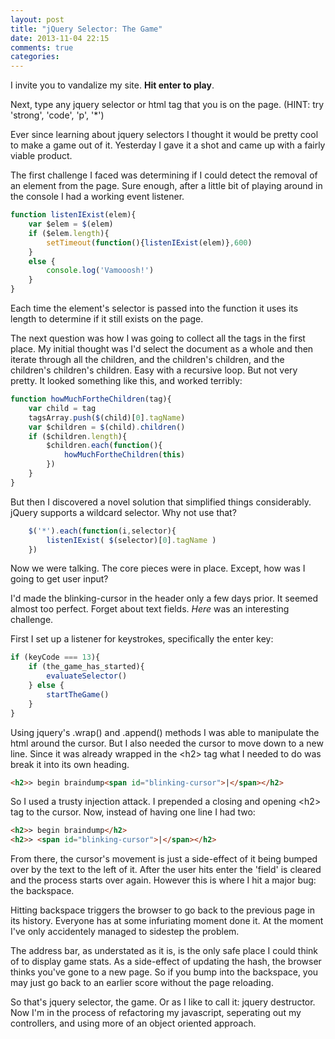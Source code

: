 ```yaml
---
layout: post
title: "jQuery Selector: The Game"
date: 2013-11-04 22:15
comments: true
categories: 
---
```

I invite you to vandalize my site. **Hit enter to play**.

Next, type any jquery selector or html tag that you is on the page. (HINT: try 'strong', 'code', 'p', '*')

Ever since learning about jquery selectors I thought it would be pretty cool to make a game out of it. Yesterday I gave it a shot and came up with a fairly viable product.

The first challenge I faced was determining if I could detect the removal of an element from the page. Sure enough, after a little bit of playing around in the console I had a working event listener.

``` javascript
function listenIExist(elem){
	var $elem = $(elem)
	if ($elem.length){
		setTimeout(function(){listenIExist(elem)},600)
	}
	else {
		console.log('Vamooosh!')
	}
}
```

Each time the element's selector is passed into the function it uses its length to determine if it still exists on the page.

The next question was how I was going to collect all the tags in the first place. My initial thought was I'd select the document as a whole and then iterate through all the children, and the children's children, and the children's children's children. Easy with a recursive loop. But not very pretty. It looked something like this, and worked terribly:

``` javascript
function howMuchFortheChildren(tag){
	var child = tag
	tagsArray.push($(child)[0].tagName)
	var $children = $(child).children()
	if ($children.length){
		$children.each(function(){
			howMuchFortheChildren(this)
		})
	}
}
```

But then I discovered a novel solution that simplified things considerably. jQuery supports a wildcard selector. Why not use that?

``` javascript
	$('*').each(function(i,selector){
		listenIExist( $(selector)[0].tagName )
	})
```

Now we were talking. The core pieces were in place. Except, how was I going to get user input?

I'd made the blinking-cursor in the header only a few days prior. It seemed almost too perfect. Forget about text fields. *Here* was an interesting challenge.


First I set up a listener for keystrokes, specifically the enter key:

``` javascript
if (keyCode === 13){
	if (the_game_has_started){
		evaluateSelector()
	} else {
		startTheGame()
	}
}
```

Using jquery's .wrap() and .append() methods I was able to manipulate the html around the cursor. But I also needed the cursor to move down to a new line. Since it was already wrapped in the \<h2> tag what I needed to do was break it into its own heading.
``` html
<h2>> begin braindump<span id="blinking-cursor">|</span></h2>
```
So I used a trusty injection attack. I prepended a closing and opening \<h2> tag to the cursor. Now, instead of having one line I had two:
``` html
<h2>> begin braindump</h2>
<h2>> <span id="blinking-cursor">|</span></h2>
```

From there, the cursor's movement is just a side-effect of it being bumped over by the text to the left of it. After the user hits enter the 'field' is cleared and the process starts over again. However this is where I hit a major bug: the backspace.

Hitting backspace triggers the browser to go back to the previous page in its  history. Everyone has at some infuriating moment done it. At the moment I've only accidentely managed to sidestep the problem.

The address bar, as understated as it is, is the only safe place I could think of to display game stats. As a side-effect of updating the hash, the browser thinks you've  gone to a new page. So if you bump into the backspace, you may just go back to an earlier score without the page reloading.

So that's jquery selector, the game. Or as I like to call it: jquery destructor. Now I'm in the process of refactoring my javascript, seperating out my controllers, and using more of an object oriented approach.